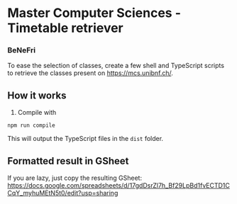 # Master Computer Sciences - Timetable retriever
### BeNeFri

To ease the selection of classes, create a few shell and TypeScript scripts
to retrieve the classes present on https://mcs.unibnf.ch/.


## How it works
1. Compile with
```shell
npm run compile
```
This will output the TypeScript files in the `dist` folder.

## Formatted result in GSheet
If you are lazy, just copy the resulting GSheet:
https://docs.google.com/spreadsheets/d/17gdDsrZl7h_Bf29LpBd1fvECTD1CCqY_myhuMEtN5t0/edit?usp=sharing
